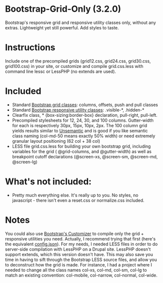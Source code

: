 Bootstrap-Grid-Only (3.2.0)
===================

Bootstrap's responsive grid and responsive utility classes only, without any extras. Lightweight yet still powerful. Add styles to taste. 

# Instructions
Include one of the precompiled grids (grid12.css, grid24.css, grid30.css, grid100.css) in your site, or customize and compile grid.css.less with command line lessc or LessPHP (no extends are used). 

# Included
- Standard [Bootstrap grid classes](http://getbootstrap.com/css/#grid): columns, offsets, push and pull classes
- Standard [Bootstrap responsive utility classes](http://getbootstrap.com/css/#responsive-utilities): .visible-\*, .hidden-\*
- Clearfix class, * {box-sizing:border-box} declaration, pull-right, pull-left.
- Precompiled stylesheets for 12, 24, 30, and 100 columns. Gutter-width for each is respectively 30px, 15px, 10px, 2px. The 100 column grid yields results similar to [Unsemantic](http://unsemantic.com/) and is good if you like semantic class naming (col-md-50 means exactly 50% width) or need extremely granular layout positioning (62 col + 38 col) 
- LESS file grid.css.less for building your own bootstrap grid, including variables for the grid ( @grid-columns, and @gutter-width) as well as breakpoint cutoff declarations (@screen-xs, @screen-sm, @screen-md, @screen-lg)

# What's not included:
- Pretty much everything else. It's really up to you. No styles, no javascript - there isn't even a reset.css or normalize.css included. 

# Notes
You could also use [Bootstrap's Customizer](http://getbootstrap.com/customize/) to compile only the grid + responsive utilities you need. Actually, I recommend trying that first (here's the equivalent [config.json](https://gist.github.com/anonymous/e9d4b16ac54805b9ec6f)). For my needs, I needed LESS files in order to do server-side compilation with LessPHP on a Drupal site. LessPHP doesn't support extends, which this version doesn't have. This may also save you time in having to sift through the Bootstrap LESS source files, and allow you to deconstruct how the grid is made. For instance, I had a project where I needed to change all the class names col-xs, col-md, col-sm, col-lg to match an existing convention: col-mobile, col-narrow, col-normal, col-wide. 
